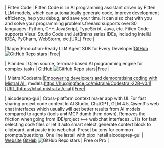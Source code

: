 | Fitten Code | Fitten Code is an AI programming assistant driven by Fitten LLM models, which can automatically generate code, improve development efficiency, help you debug, and save your time. It can also chat with you and solve your programming problems.freeand supports over 80 languages: Python, C++,JavaScript, TypeScript, Java, etc. Fitten Code supports Visual Studio Code and JetBrains series IDEs, including IntelliJ IDEA, PyCharm, WebStorm, etc.|[URL](https://code.fittentech.com/en?lang=en)| Free |

|flappy|Production-Ready LLM Agent SDK for Every Developer|[GitHub](https://github.com/pleisto/flappy) ![GitHub Repo stars](https://img.shields.io/github/stars/pleisto/flappy.svg?style=social) |Free|

| Plandex | Open source, terminal-based AI programming engine for complex tasks | [GitHub](https://github.com/plandex-ai/plandex) ![GitHub Repo stars](https://img.shields.io/github/stars/plandex-ai/plandex?style=social)| Free |

| Mistral/Codestral|[Empowering developers and democratising coding with Mistral AI.](https://mistral.ai/news/codestral/), models:https://huggingface.co/mistralai/Codestral-22B-v0.1|[URL](https://chat.mistral.ai/chat)|Free|

| aicodeprep-gui | Cross-platform context maker app with UI. For fast sharing project code context to AI Studio, ChatGPT, GLM 4.5, Qwen3's web chat interfaces which usually will get better results from AI models compared to agents (tools and MCP dumb them down). Removes the friction when going from IDE/project <--> web chat interfaces. UI is for fast selecting code files or let it auto smart select, generate context block to clipboard, and paste into web chat. Preset buttons for common prompts/questions. One line install with pipx install aicodeprep-gui | [Website](https://wuu73.org/aicp) [GitHub](https://github.com/detroittommy879/aicodeprep-gui) ![GitHub Repo stars](https://img.shields.io/github/stars/detroittommy879/aicodeprep-gui.svg?style=social) | Free or Pro |
